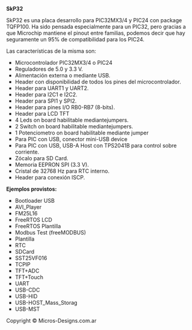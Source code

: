 <b>SkP32</b>

<p>SkP32 es una placa desarrollo para PIC32MX3/4 y PIC24 con package TQFP100. Ha sido pensada especialmente para un PIC32, 
pero gracias a que Microchip mantiene el pinout entre familias, podemos decir que hay seguramente un 95% de compatibilidad 
para los PIC24.</p>

Las características de la misma son:

<ul>
<li type="square">Microcontrolador PIC32MX3/4 o PIC24</li>
<li type="square">Reguladores de 5.0 y 3.3 V.</li>
<li type="square">Alimentación externa o mediante USB.</li>
<li type="square">Header con disponibilidad de todos los pines del microcontrolador.</li>
<li type="square">Header para UART1 y UART2.</li>
<li type="square">Header para I2C1 e I2C2.</li>
<li type="square">Header para SPI1 y SPI2.</li>
<li type="square">Header para pines I/O RB0-RB7 (8-bits).</li>
<li type="square">Header para LCD TFT</li>
<li type="square">4 Leds on board habilitable mediantejumpers.</li>
<li type="square">2 Switch on board habilitable mediantejumpers.</li>
<li type="square">1 Potenciometro on board habilitable mediante jumper</li>
<li type="square">Para PIC con USB, conector mini-USB device</li>
<li type="square">Para PIC con USB, USB-A Host con TPS2041B para control sobre corriente.</li>
<li type="square">Zócalo para SD Card.</li>
<li type="square">Memoria EEPRON SPI (3.3 V).</li>
<li type="square">Cristal de 32768 Hz para RTC interno.</li>
<li type="square">Header para conexión ISCP.</li>
</ul>

<b>Ejemplos provistos:</b>
<ul>
<li type="square">Bootloader USB</li>
<li type="square">AVI_Player</li>	
<li type="square">FM25L16	</li>
<li type="square">FreeRTOS LCD</li>	
<li type="square">FreeRTOS Plantilla</li>	
<li type="square">Modbus Test (freeMODBUS)</li>	
<li type="square">Plantilla	</li>
<li type="square">RTC	</li>
<li type="square">SDCard	</li>
<li type="square">SST25VF016	</li>
<li type="square">TCPIP	</li>
<li type="square">TFT+ADC	</li>
<li type="square">TFT+Touch	</li>
<li type="square">UART</li>	
<li type="square">USB-CDC	</li>
<li type="square">USB-HID	</li>
<li type="square">USB-HOST_Mass_Storag</li>
<li type="square">USB-MST</li>
</ul>

<p>Copyright © Micros-Designs.com.ar</p>
